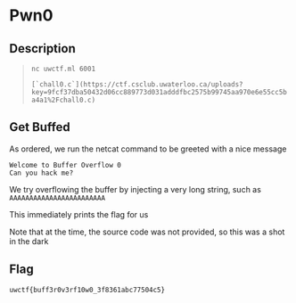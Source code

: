 # Pwn0

## Description

> ```
> nc uwctf.ml 6001
> ```
>
> ``[`chall0.c`](https://ctf.csclub.uwaterloo.ca/uploads?key=9fcf37dba50432d06cc889773d031adddfbc2575b99745aa970e6e55cc5ba4a1%2Fchall0.c)``

## Get Buffed

As ordered, we run the netcat command to be greeted with a nice message

```
Welcome to Buffer Overflow 0
Can you hack me?
```

We try overflowing the buffer by injecting a very long string, such as `AAAAAAAAAAAAAAAAAAAAAAAA`&#x20;

This immediately prints the flag for us

Note that at the time, the source code was not provided, so this was a shot in the dark

## Flag

`uwctf{buff3r0v3rf10w0_3f8361abc77504c5}`
